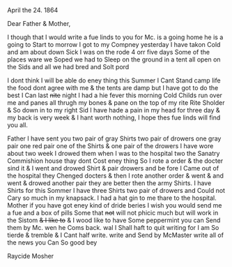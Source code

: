 April the 24. 1864

Dear Father & Mother,

I though that I would write a fue linds to you for Mc. is a going home he is a going to Start to morrow  I got to my Compney yesterday I have takon Cold and am about down Sick  I was on the rode 4 orr five days  Some of the places ware we Soped we had to Sleep on the ground in a tent all open on the Sids and all we had bred and Solt pord 

I dont think I will be able do eney thing this Summer  I Cant Stand camp life the food dont agree with me & the tents are damp but I have got to do the best I Can  last ~~nite~~ night I had a hie fever this morning Cold Childs run over me and panes all thrugh my bones & pane on the top of my rite Rite Sholder & So down in to my right Sid  I have hade a pain in my head for three day & my back is very week & I hant worth nothing, I hope thes fue linds will find you all.

Father I have sent you two pair of gray Shirts two pair of drowers one gray pair one red pair one of the Shirts & one pair of the drowers I have wore about two week  I drowed them when I was to the hospital two the Sanatry Commishion house  thay dont Cost eney thing So I rote a order & the docter sind it & I went and drowed Shirt & pair drowers and be fore I Came out of the hospital they Chenged docters & then I rote another order & went & and went & drowed another pair they are better then the army Shirts. I have Shirts for this Sommer  I have three Shirts two pair of drowers and Could not Cary so much in my knapsack. I had a hat gin to me thare to the hospital. Mother if you have got eney kind of dride beries I wish you would send me a fue and a box of pills  Some that ~~not~~ will not phicic much but will work in the Sistom ~~& I like to~~ & I wood like to have Some peppermint  you can Send them by Mc. wen he Coms back. wal I Shall haft to quit writing for I am So tierde & tremble & I Cant half write. write and Send by McMaster write all of the news you Can So good bey 	

Raycide Mosher
